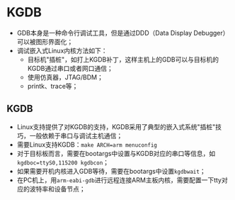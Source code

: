 # KGDB

* GDB本身是一种命令行调试工具，但是通过DDD（Data Display Debugger）可以被图形界面化；
* 调试嵌入式Linux内核方法如下：
  * 目标机"插桩"，如打上KGDB补丁，这样主机上的GDB可以与目标机的KGDB通过串口或者网口通信；
  * 使用仿真器，JTAG/BDM；
  * printk、trace等；

## KGDB

* Linux支持提供了对KGDB的支持，KGDB采用了典型的嵌入式系统"插桩"技巧，一般依赖于串口与调试主机通信；
* 需要Linux支持KGDB：`make ARCH=arm menuconfig`
* 对于目标板而言，需要在bootargs中设置与KGDB对应的串口等信息，如`kgdboc=ttyS0,115200 kgdbcon`；
* 如果需要开机内核进入GDB等待，需要在bootargs中设置`kgdbwait`；
* 在PC机上，用`arm-eabi-gdb`进行远程连接ARM主板内核，需要配置一下tty对应的波特率和设备节点；
